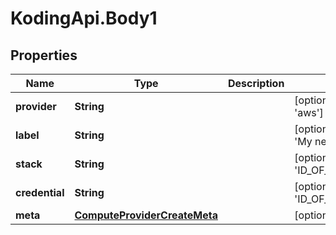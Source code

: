 # KodingApi.Body1

## Properties
Name | Type | Description | Notes
------------ | ------------- | ------------- | -------------
**provider** | **String** |  | [optional] [default to &#39;aws&#39;]
**label** | **String** |  | [optional] [default to &#39;My new Machine&#39;]
**stack** | **String** |  | [optional] [default to &#39;ID_OF_TARGET_STACK&#39;]
**credential** | **String** |  | [optional] [default to &#39;ID_OF_CREDENTIAL&#39;]
**meta** | [**ComputeProviderCreateMeta**](ComputeProviderCreateMeta.md) |  | [optional] 


